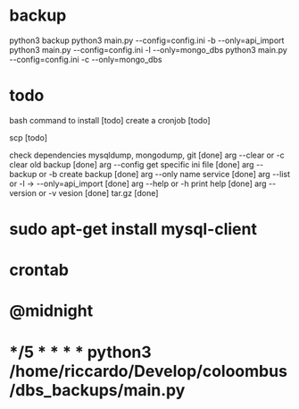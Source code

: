 # backup
python3 backup
python3 main.py --config=config.ini -b --only=api_import
python3 main.py --config=config.ini -l --only=mongo_dbs
python3 main.py --config=config.ini -c --only=mongo_dbs

# todo      
bash command to install [todo]
create a cronjob [todo]

scp [todo]

check dependencies mysqldump, mongodump, git [done]
arg --clear or -c clear old backup [done]
arg --config get specific ini file [done]
arg --backup or -b create backup [done]
arg --only name service [done]
arg --list or -l -> --only=api_import [done]
arg --help or -h print help [done]
arg --version or -v vesion [done]
tar.gz [done]

# sudo apt-get install mysql-client
# crontab
# @midnight
# */5 * * * * python3 /home/riccardo/Develop/coloombus/dbs_backups/main.py

